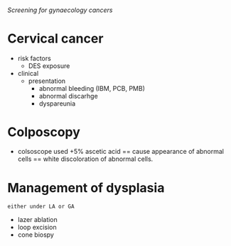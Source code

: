 ###### Screening for gynaecology cancers

# Cervical cancer
- risk factors
    + DES exposure
- clinical
    + presentation
        * abnormal bleeding (IBM, PCB, PMB)
        * abnormal discarhge
        * dyspareunia

# Colposcopy
- colsoscope used +5% ascetic acid == cause appearance of abnormal cells == white discoloration of abnormal cells.

# Management of dysplasia  
    either under LA or GA
- lazer ablation
- loop excision
- cone biospy